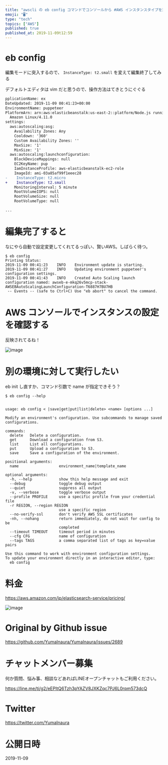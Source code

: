 ```yaml
---
title: "awscli の eb config コマンドでコンソールから #AWS インスタンスタイプを変更して サーバー応答速度を速くしたい"
emoji: "🖥"
type: "tech"
topics: ["AWS"]
published: true
published_at: 2019-11-09t12:59
---
```


# eb config

編集モードに突入するので、 `InstanceType: t2.small` を変えて編集終了してみる

デフォルトエディタは vim だと思うので、操作方法はてきとうにぐぐる

```diff
pplicationName: ex
DateUpdated: 2019-11-09 00:41:23+00:00
EnvironmentName: puppeteer
PlatformArn: arn:aws:elasticbeanstalk:us-east-2::platform/Node.js running on 64bit
  Amazon Linux/4.11.0
settings:
  aws:autoscaling:asg:
    Availability Zones: Any
    Cooldown: '360'
    Custom Availability Zones: ''
    MaxSize: '1'
    MinSize: '1'
  aws:autoscaling:launchconfiguration:
    BlockDeviceMappings: null
    EC2KeyName: pup
    IamInstanceProfile: aws-elasticbeanstalk-ec2-role
    ImageId: ami-03a85af99f1eeec28
-    InstanceType: t2.micro
+    InstanceType: t2.small
    MonitoringInterval: 5 minute
    RootVolumeIOPS: null
    RootVolumeSize: null
    RootVolumeType: null

...
```

# 編集完了すると

なにやら自動で設定変更してくれてるっぽい、賢いAWS。しばらく待つ。

```
$ eb config
Printing Status:
2019-11-09 00:41:23    INFO    Environment update is starting.
2019-11-09 00:41:27    INFO    Updating environment puppeteer's configuration settings.
2019-11-09 00:41:43    INFO    Created Auto Scaling launch configuration named: awseb-e-mkq26v5mcp-stack-AWSEBAutoScalingLaunchConfiguration-T6887H7BU7HB
 -- Events -- (safe to Ctrl+C) Use "eb abort" to cancel the command.
```


# AWS コンソールでインスタンスの設定を確認する

反映されてるね！

![image](https://user-images.githubusercontent.com/13635059/68519620-7efcae80-02d5-11ea-93cf-69c8415e92f9.png)

# 別の環境に対して実行したい

eb init し直すか、コマンド引数で name が指定できそう？

```
$ eb config --help


usage: eb config < |save|get|put|list|delete> <name> [options ...]

Modify an environment's configuration. Use subcommands to manage saved configurations.

commands:
  delete   Delete a configuration.
  get      Download a configuration from S3.
  list     List all configurations.
  put      Upload a configuration to S3.
  save     Save a configuration of the environment.

positional arguments:
  name                  environment_name|template_name

optional arguments:
  -h, --help            show this help message and exit
  --debug               toggle debug output
  --quiet               suppress all output
  -v, --verbose         toggle verbose output
  --profile PROFILE     use a specific profile from your credential file
  -r REGION, --region REGION
                        use a specific region
  --no-verify-ssl       don't verify AWS SSL certificates
  -nh, --nohang         return immediately, do not wait for config to be
                        completed
  --timeout TIMEOUT     timeout period in minutes
  --cfg CFG             name of configuration
  --tags TAGS           a comma separated list of tags as key=value pairs

Use this command to work with environment configuration settings.
To update your environment directly in an interactive editor, type:
  eb config
```

# 料金

https://aws.amazon.com/jp/elasticsearch-service/pricing/

![image](https://user-images.githubusercontent.com/13635059/68519549-f8e06800-02d4-11ea-9a2e-172d082c7d05.png)


# Original by Github issue

https://github.com/YumaInaura/YumaInaura/issues/2689








<!-- Update From Qiita API -->

# チャットメンバー募集


何か質問、悩み事、相談などあればLINEオープンチャットもご利用ください。

https://line.me/ti/g2/eEPltQ6Tzh3pYAZV8JXKZqc7PJ6L0rpm573dcQ





# Twitter


https://twitter.com/YumaInaura


<!-- Update From Qiita API -->



# 公開日時

2019-11-09
